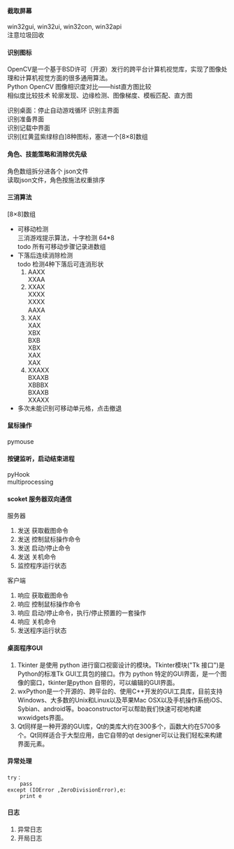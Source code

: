 #### 截取屏幕
win32gui, win32ui, win32con, win32api  
注意垃圾回收

#### 识别图标
OpenCV是一个基于BSD许可（开源）发行的跨平台计算机视觉库，实现了图像处理和计算机视觉方面的很多通用算法。  
Python OpenCV 图像相识度对比——hist直方图比较  
相似度比较技术 轮廓发现、边缘检测、图像梯度、模板匹配、直方图  

识别桌面：停止自动游戏循环
识别主界面  
识别准备界面  
识别记载中界面  
识别[红黄蓝紫绿棕白]8种图标，塞进一个[8×8]数组

#### 角色、技能策略和消除优先级
角色数组拆分进各个 json文件  
读取json文件，角色按施法权重排序

#### 三消算法
[8×8]数组  
- 可移动检测  
三消游戏提示算法，十字检测 64*8  
todo 所有可移动步骤记录进数组  
- 下落后连续消除检测  
todo 检测4种下落后可连消形状  
  1. AAXX  
XXAA  
  2. XXAX  
XXXX    
XXXX  
AAXA　　
  3. XAX  
XAX  
XBX  
BXB  
XBX  
XAX  
XAX  
  4. XXAXX  
BXAXB  
XBBBX  
BXAXB  
XXAXX  
- 多次未能识别可移动单元格，点击撤退

#### 鼠标操作
pymouse  

#### 按键监听，启动结束进程
pyHook  
multiprocessing  

#### scoket 服务器双向通信
服务器  
1. 发送 获取截图命令  
2. 发送 控制鼠标操作命令  
3. 发送 启动/停止命令  
4. 发送 关机命令  
5. 监控程序运行状态  

客户端
1. 响应 获取截图命令  
2. 响应 控制鼠标操作命令  
3. 响应 启动/停止命令，执行/停止预置的一套操作  
4. 响应 关机命令  
5. 发送程序运行状态


#### 桌面程序GUI
1. Tkinter 是使用 python 进行窗口视窗设计的模块。Tkinter模块("Tk 接口")是Python的标准Tk GUI工具包的接口。作为 python 特定的GUI界面，是一个图像的窗口，tkinter是python 自带的，可以编辑的GUI界面。  
2. wxPython是一个开源的、跨平台的、使用C++开发的GUI工具库，目前支持Windows、大多数的Unix和Linux以及苹果Mac OSX以及手机操作系统iOS、Sybian、android等。boaconstructor可以帮助我们快速可视地构建wxwidgets界面。  
3. Qt同样是一种开源的GUI库，Qt的类库大约在300多个，函数大约在5700多个。Qt同样适合于大型应用，由它自带的qt designer可以让我们轻松来构建界面元素。

#### 异常处理
```
try：
    pass
except (IOError ,ZeroDivisionError),e:
    print e
```

#### 日志
1. 异常日志
2. 开局日志
